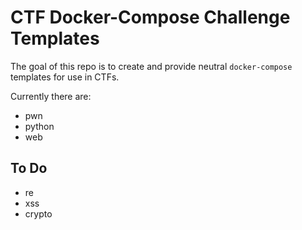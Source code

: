 # CTF Docker-Compose Challenge Templates

The goal of this repo is to create and provide neutral `docker-compose` templates for use in CTFs.

Currently there are:
- pwn
- python
- web

## To Do
- re
- xss
- crypto

